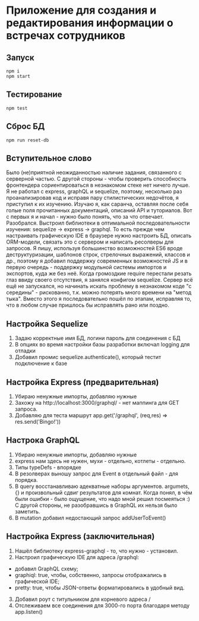 # Приложение для создания и редактирования информации о встречах сотрудников

## Запуск
```
npm i
npm start
```

## Тестирование
```
npm test
```

## Сброс БД
```
npm run reset-db
```

## Вступительное слово
Было (не)приятной неожиданностью наличие задания, связанного с серверной частью. С другой стороны - чтобы проверить способность фронтендера сориентироваться в незнакомом стеке нет ничего лучше.
Я не работал с express, graphQL и sequelize, поэтому, несколько раз проанализировав код и исправя пару стилистических недочётов, я приступил к их изучению. Изучаю я, как саранча, оставляя после себя голые поля прочитанных документаций, описаний API и туториалов. Вот с первых я и начал - нужно было понять, что за что отвечает. Разобрался. Выстроил библиотеки в оптимальной  последовательности изучения: sequelize -> express -> graphql. То есть прежде чем настраивать графическую IDE в браузере нужно настроить БД, описать ORM-модели, связать это с сервером и написать ресолверы для запросов.
Я пишу, используя большинство возможностей ES6 вроде деструктуризации, шаблонов строк, стрелочных выражений, классов и др., поэтому я добавил поддержку современных возможностей JS и в первую очередь - поддержку модульной системы импортов и экспортов, куда же без неё.
Когда громоздкие require перестали резать глаз ввиду своего отсутствия, я занялся конфигом sequelize. Сервер всё ещё не запускался, но начинать искать проблему в незнакомом коде "с середины" - рискованно, т.к. можно потерять много времени на "метод тыка". Вместо этого я последовательно пошёл по этапам, исправляя то, что в любом случае пришлось бы исправлять рано или поздно.

## Настройка Sequelize
1. Задаю корректные имя БД, логини пароль для соединения с БД
2. В опциях во время настройки базы разработки включал logging для отладки
3. Добавил промис sequelize.authenticate(), который тестит подключение к базе

## Настройка Express (предварительная)
1. Убираю ненужные импорты, добавляю нужные
2. Захожу на http://localhost:3000/graphql/ - нет маппинга для GET запроса.
2. Добавляю для теста маршрут app.get('/graphql', (req,res) => res.send('Bingo!'))

## Настрока GraphQL
1. Убираю ненужные импорты, добавляю нужные
2. express нам здесь не нужен, мухи - отдельно, котлеты - отдельно.
3. Типы typeDefs - впорядке
4. В резолверах выношу запрос для Event в отдельный файл - для порядка.
5. В query восстанавливаю адекватные наборы аргументов. argumets, {} и произвольный сдвиг результатов для комнат. Когда понял, в чём были ошибки - было ощущение, что надо мной решил посмеяться :) С другой стороны, не разобравшись в GraphQL их нельзя было заметить.
6. В mutation добавил недостающий запрос addUserToEvent()  

## Настройка Express (заключительная)
1. Нашёл библиотеку express-graphql - то, что нужно - установил.
2. Настроил графическую IDE для адреса /graphql:
  - добавил GraphQL схему;
  - graphiql: true, чтобы, собственно, запросы отображались в графической IDE;
  - pretty: true, чтобы JSON-ответы форматировались в удобный вид.
3. Добавил роут с титульником для корневого адреса /
4. Отслеживаем все соединения для 3000-го порта благодаря методу app.listen()